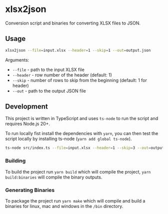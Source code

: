 # xlsx2json

Conversion script and binaries for converting XLSX files to JSON.

## Usage

```bash
xlsx2json --file=input.xlsx --header=1 --skip=1 --out=output.json
```

Arguments:

- `--file` - path to the input XLSX file
- `--header` - row number of the header (default: 1)
- `--skip` - number of rows to skip from the beginning (default: 1 for header)
- `--out` - path to the output JSON file

## Development

This project is written in TypeScript and uses `ts-node` to run the script and requires Node.js 20+.

To run locally fist install the dependencies with `yarn`, you can then test the script locally
by installing ts-node (`yarn add global ts-node`).

```bash
ts-node src/index.ts --file=input.xlsx --header=1 --skip=3 --out=output.json
```

### Building

To build the project run `yarn build` which will compile the project, `yarn build:binaries` will compile the binary outputs.

### Generating Binaries

To package the project run `yarn make` which will compile and build a binaries for linux, mac and windows in the `/bin` directory.
